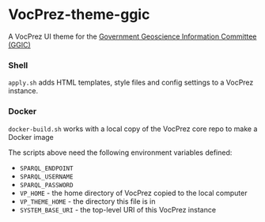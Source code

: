 # VocPrez-theme-ggic
A VocPrez UI theme for the [Government Geoscience Information Committee (GGIC)](http://www.geoscience.gov.au/home)

### Shell
`apply.sh` adds HTML templates, style files and config settings to a VocPrez instance.

### Docker
`docker-build.sh` works with a local copy of the VocPrez core repo to make a Docker image

The scripts above need the following environment variables defined:

* `SPARQL_ENDPOINT`
* `SPARQL_USERNAME`
* `SPARQL_PASSWORD`
* `VP_HOME` - the home directory of VocPrez copied to the local computer
* `VP_THEME_HOME` - the directory this file is in
* `SYSTEM_BASE_URI` - the top-level URI of this VocPrez instance
